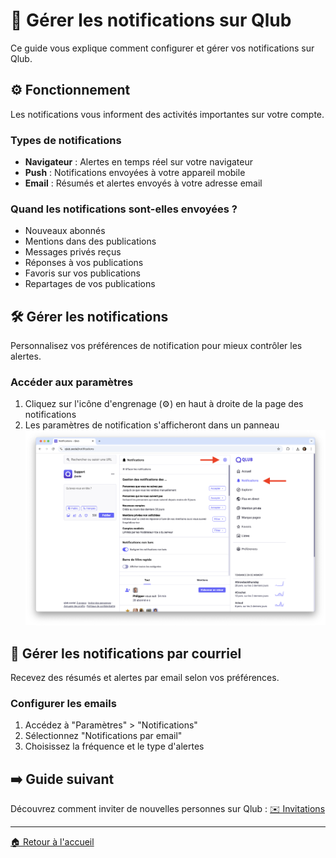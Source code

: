 # 🔔 Gérer les notifications sur Qlub

Ce guide vous explique comment configurer et gérer vos notifications sur Qlub.

## ⚙️ Fonctionnement

Les notifications vous informent des activités importantes sur votre compte.

### Types de notifications
- **Navigateur** : Alertes en temps réel sur votre navigateur
- **Push** : Notifications envoyées à votre appareil mobile
- **Email** : Résumés et alertes envoyés à votre adresse email

### Quand les notifications sont-elles envoyées ?
- Nouveaux abonnés
- Mentions dans des publications
- Messages privés reçus
- Réponses à vos publications
- Favoris sur vos publications
- Repartages de vos publications

## 🛠️ Gérer les notifications

Personnalisez vos préférences de notification pour mieux contrôler les alertes.

### Accéder aux paramètres
1. Cliquez sur l'icône d'engrenage (⚙️) en haut à droite de la page des notifications
2. Les paramètres de notification s'afficheront dans un panneau
![Paramètres de notification](../screenshots/notifications/notification-settings.png)

## 📧 Gérer les notifications par courriel

Recevez des résumés et alertes par email selon vos préférences.

### Configurer les emails
1. Accédez à "Paramètres" > "Notifications"
2. Sélectionnez "Notifications par email"
3. Choisissez la fréquence et le type d'alertes

## ➡️ Guide suivant

Découvrez comment inviter de nouvelles personnes sur Qlub :
[✉️ Invitations](invitations.md)

---

[🏠 Retour à l'accueil](../index.md)
